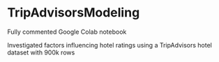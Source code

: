 # TripAdvisorsModeling

Fully commented Google Colab notebook

Investigated factors influencing hotel ratings using a TripAdvisors hotel dataset with 900k rows
